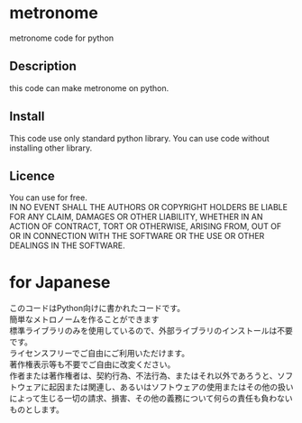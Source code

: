 # metronome
metronome code for python


## Description
this code can make metronome on python.

## Install
This code use only standard python library.
You can use code without installing other library.

## Licence
You can use for free.  
IN NO EVENT SHALL THE AUTHORS OR COPYRIGHT HOLDERS BE LIABLE FOR ANY CLAIM, DAMAGES OR OTHER LIABILITY, WHETHER IN AN ACTION OF CONTRACT, TORT OR OTHERWISE, ARISING FROM, OUT OF OR IN CONNECTION WITH THE SOFTWARE OR THE USE OR OTHER DEALINGS IN THE SOFTWARE.
  
# for Japanese

このコードはPython向けに書かれたコードです。  
簡単なメトロノームを作ることができます  
標準ライブラリのみを使用しているので、外部ライブラリのインストールは不要です。  
ライセンスフリーでご自由にご利用いただけます。  
著作権表示等も不要でご自由に改変ください。  
作者または著作権者は、契約行為、不法行為、またはそれ以外であろうと、ソフトウェアに起因または関連し、あるいはソフトウェアの使用またはその他の扱いによって生じる一切の請求、損害、その他の義務について何らの責任も負わないものとします。 
